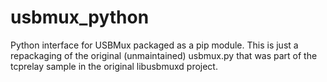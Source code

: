 # usbmux_python
Python interface for USBMux packaged as a pip module. This is just a repackaging of the original (unmaintained) usbmux.py that was part of the tcprelay sample in the original libusbmuxd project.